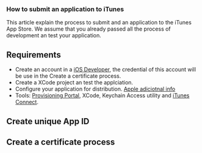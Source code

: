 ### How to submit an application to iTunes

This article explain the process to submit and an application to the iTunes App Store. We assume that you already passed all the process of development an test your application.

## Requirements

- Create an account in a [iOS Developer](http://developer.apple.com/), the credential of this account will be use in the Create a certificate process. 
- Create a XCode project an test the applciation.
- Configure your application for distribution. [Apple adiciotnal info](https://developer.apple.com/library/ios/documentation/IDEs/Conceptual/AppDistributionGuide/ConfiguringYourApp/ConfiguringYourApp.html#//apple_ref/doc/uid/TP40012582-CH28-SW1)
- Tools: [Provisioning Portal](http://developer.apple.com/ios/manage/overview/), XCode, Keychain Access utility and [iTunes Connect](http://itunesconnect.apple.com/).

## Create unique App ID




## Create a certificate process
